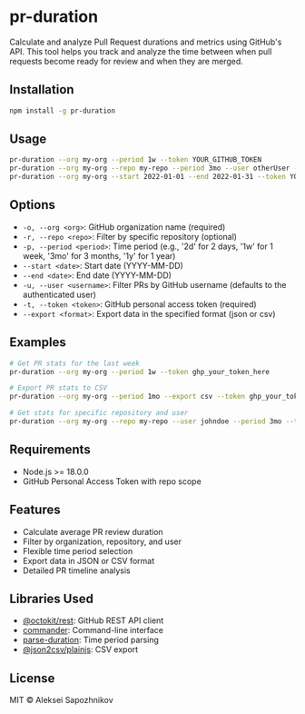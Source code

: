 # pr-duration

Calculate and analyze Pull Request durations and metrics using GitHub's API. This tool helps you track and analyze the time between when pull requests become ready for review and when they are merged.

## Installation

```bash
npm install -g pr-duration
```

## Usage

```bash
pr-duration --org my-org --period 1w --token YOUR_GITHUB_TOKEN
pr-duration --org my-org --repo my-repo --period 3mo --user otherUser --token YOUR_GITHUB_TOKEN
pr-duration --org my-org --start 2022-01-01 --end 2022-01-31 --token YOUR_GITHUB_TOKEN
```

## Options

- `-o, --org <org>`: GitHub organization name (required)
- `-r, --repo <repo>`: Filter by specific repository (optional)
- `-p, --period <period>`: Time period (e.g., '2d' for 2 days, '1w' for 1 week, '3mo' for 3 months, '1y' for 1 year)
- `--start <date>`: Start date (YYYY-MM-DD)
- `--end <date>`: End date (YYYY-MM-DD)
- `-u, --user <username>`: Filter PRs by GitHub username (defaults to the authenticated user)
- `-t, --token <token>`: GitHub personal access token (required)
- `--export <format>`: Export data in the specified format (json or csv)

## Examples

```bash
# Get PR stats for the last week
pr-duration --org my-org --period 1w --token ghp_your_token_here

# Export PR stats to CSV
pr-duration --org my-org --period 1mo --export csv --token ghp_your_token_here

# Get stats for specific repository and user
pr-duration --org my-org --repo my-repo --user johndoe --period 3mo --token ghp_your_token_here
```

## Requirements

- Node.js >= 18.0.0
- GitHub Personal Access Token with repo scope

## Features

- Calculate average PR review duration
- Filter by organization, repository, and user
- Flexible time period selection
- Export data in JSON or CSV format
- Detailed PR timeline analysis

## Libraries Used

- [@octokit/rest](https://github.com/octokit/rest.js): GitHub REST API client
- [commander](https://github.com/tj/commander.js): Command-line interface
- [parse-duration](https://github.com/jkroso/parse-duration): Time period parsing
- [@json2csv/plainjs](https://github.com/zemirco/json2csv): CSV export

## License

MIT © Aleksei Sapozhnikov
